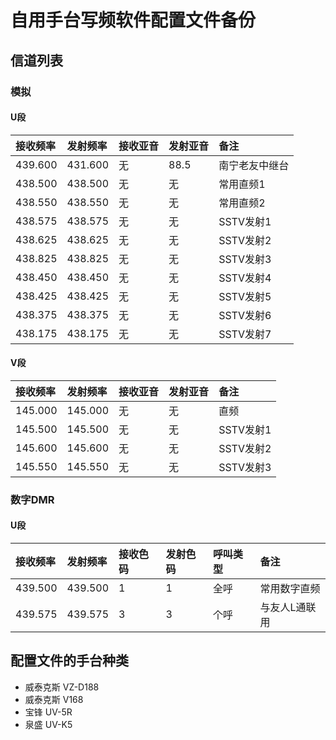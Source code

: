 # 自用手台写频软件配置文件备份

## 信道列表

### 模拟

#### U段

| 接收频率 | 发射频率 | 接收亚音 | 发射亚音 | 备注 |
| :------ | :---- | :------ | :------ | :------ |
| 439.600 | 431.600 | 无 | 88.5 | 南宁老友中继台 |
| 438.500 | 438.500 | 无 | 无 | 常用直频1 |
| 438.550 | 438.550 | 无 | 无 | 常用直频2 |
| 438.575 | 438.575 | 无 | 无 | SSTV发射1 |
| 438.625 | 438.625 | 无 | 无 | SSTV发射2 |
| 438.825 | 438.825 | 无 | 无 | SSTV发射3 |
| 438.450 | 438.450 | 无 | 无 | SSTV发射4 |
| 438.425 | 438.425 | 无 | 无 | SSTV发射5 |
| 438.375 | 438.375 | 无 | 无 | SSTV发射6 |
| 438.175 | 438.175 | 无 | 无 | SSTV发射7 |

#### V段

| 接收频率 | 发射频率 | 接收亚音 | 发射亚音 | 备注 |
| :------ | :---- | :------ | :------ | :------ |
| 145.000 | 145.000 | 无 | 无 | 直频 |
| 145.500 | 145.500 | 无 | 无 | SSTV发射1 |
| 145.600 | 145.600 | 无 | 无 | SSTV发射2 |
| 145.550 | 145.550 | 无 | 无 | SSTV发射3 |

### 数字DMR

#### U段

| 接收频率 | 发射频率 | 接收色码 | 发射色码 | 呼叫类型 | 备注 |
| :------ | :---- | :------ | :------ | :------ | :------ |
| 439.500 | 439.500 | 1 | 1 | 全呼 | 常用数字直频 |
| 439.575 | 439.575 | 3 | 3 | 个呼 | 与友人L通联用 |

## 配置文件的手台种类

- 威泰克斯 VZ-D188
- 威泰克斯 V168
- 宝锋 UV-5R
- 泉盛 UV-K5
